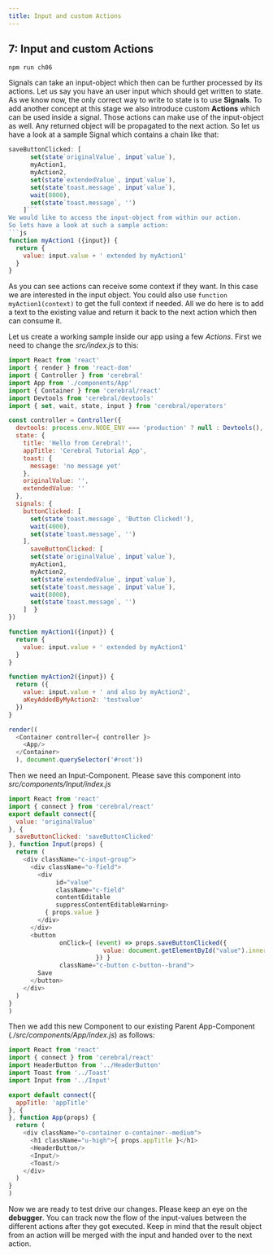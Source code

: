 ```yaml
---
title: Input and custom Actions 
---
```


## 7: Input and custom Actions 

`npm run ch06`

Signals can take an input-object which then can be further processed by its actions.
Let us say you have an user input which should get written to state.
As we know now, the only correct way to write to state is to use **Signals**.
To add another concept at this stage we also introduce custom **Actions** which can be used inside a signal. Those actions can make use of the input-object as well. Any returned object will be propagated to the next action.
So let us have a look at a sample Signal which contains a chain like that:
```js
saveButtonClicked: [
      set(state`originalValue`, input`value`),
      myAction1,
      myAction2,
      set(state`extendedValue`, input`value`),
      set(state`toast.message`, input`value`),
      wait(8000),
      set(state`toast.message`, '')
    ]```
We would like to access the input-object from within our action.
So lets have a look at such a sample action:
```js
function myAction1 ({input}) {
  return {
    value: input.value + ' extended by myAction1'
  }
}
```
As you can see actions can receive some context if they want. In this case we are interested in the input object. You could also use ```function myAction1(context)``` to get the full context if needed.
All we do here is to add a text to the existing value and return it back to the next action which then can consume it.

Let us create a working sample inside our app using a few *Actions*. First we need to change the *src/index.js* to this:

```js
import React from 'react'
import { render } from 'react-dom'
import { Controller } from 'cerebral'
import App from './components/App'
import { Container } from 'cerebral/react'
import Devtools from 'cerebral/devtools'
import { set, wait, state, input } from 'cerebral/operators'

const controller = Controller({
  devtools: process.env.NODE_ENV === 'production' ? null : Devtools(),
  state: {
    title: 'Hello from Cerebral!',
    appTitle: 'Cerebral Tutorial App',
    toast: {
      message: 'no message yet'
    },
    originalValue: '',
    extendedValue: ''
  },
  signals: {
    buttonClicked: [
      set(state`toast.message`, 'Button Clicked!'),
      wait(4000),
      set(state`toast.message`, '')
    ],
      saveButtonClicked: [
      set(state`originalValue`, input`value`),
      myAction1,
      myAction2,
      set(state`extendedValue`, input`value`),
      set(state`toast.message`, input`value`),
      wait(8000),
      set(state`toast.message`, '')
    ]  }
})

function myAction1({input}) {
  return {
    value: input.value + ' extended by myAction1'
  }
}

function myAction2({input}) {
  return ({
    value: input.value + ' and also by myAction2',
    aKeyAddedByMyAction2: 'testvalue'
  })
}

render((
  <Container controller={ controller }>
    <App/>
  </Container>
  ), document.querySelector('#root'))
```

Then we need an Input-Component. Please save this component into *src/components/Input/index.js*

```js
import React from 'react'
import { connect } from 'cerebral/react'
export default connect({
  value: 'originalValue'
}, {
  saveButtonClicked: 'saveButtonClicked'
}, function Input(props) {
  return (
    <div className="c-input-group">
      <div className="o-field">
        <div
             id="value"
             className="c-field"
             contentEditable
             suppressContentEditableWarning>
          { props.value }
        </div>
      </div>
      <button
              onClick={ (event) => props.saveButtonClicked({
                          value: document.getElementById("value").innerText
                        }) }
              className="c-button c-button--brand">
        Save
      </button>
    </div>
  )
}
)
```

Then we add this new Component to our existing Parent App-Component (*./src/components/App/index.js*) as follows:
```js
import React from 'react'
import { connect } from 'cerebral/react'
import HeaderButton from '../HeaderButton'
import Toast from '../Toast'
import Input from '../Input'

export default connect({
  appTitle: 'appTitle'
}, {
}, function App(props) {
  return (
    <div className="o-container o-container--medium">
      <h1 className="u-high">{ props.appTitle }</h1>
      <HeaderButton/>
      <Input/>
      <Toast/>
    </div>
  )
}
)
```
Now we are ready to test drive our changes. Please keep an eye on the **debugger**. You can track now the flow of the input-values between the different actions after they got executed. Keep in mind that the result object from an action will be merged with the input and handed over to the next action.


